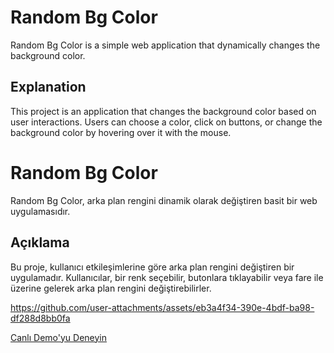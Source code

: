 # Random Bg Color

Random Bg Color is a simple web application that dynamically changes the background color.

## Explanation

This project is an application that changes the background color based on user interactions. Users can choose a color, click on buttons, or change the background color by hovering over it with the mouse.

# Random Bg Color

Random Bg Color, arka plan rengini dinamik olarak değiştiren basit bir web uygulamasıdır.

## Açıklama

Bu proje, kullanıcı etkileşimlerine göre arka plan rengini değiştiren bir uygulamadır. Kullanıcılar, bir renk seçebilir, butonlara tıklayabilir veya fare ile üzerine gelerek arka plan rengini değiştirebilirler.

https://github.com/user-attachments/assets/eb3a4f34-390e-4bdf-ba98-df288d8bb0fa

[Canlı Demo'yu Deneyin](https://fatihycan.github.io/Change-Random-Background-Color-App/)
